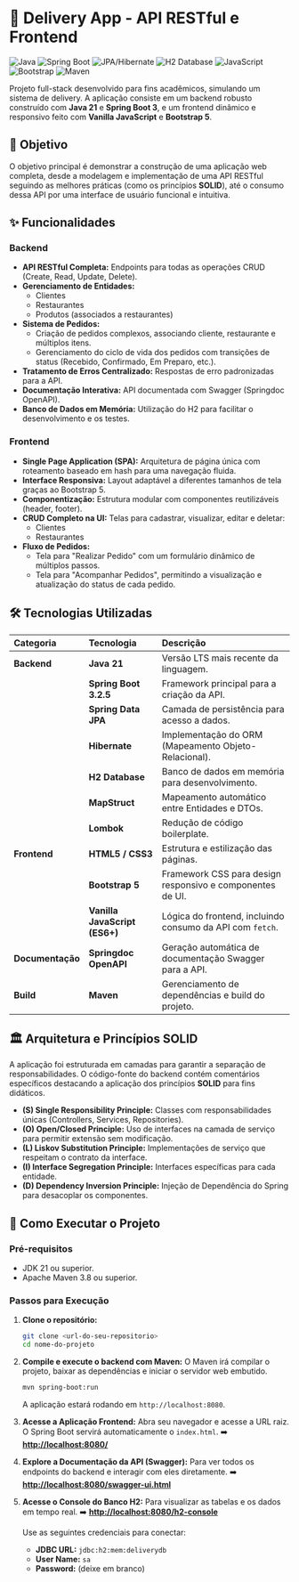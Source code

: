 # 🚀 Delivery App - API RESTful e Frontend

![Java](https://img.shields.io/badge/Java-21-blue?style=for-the-badge&logo=openjdk)
![Spring Boot](https://img.shields.io/badge/Spring%20Boot-3.2.5-brightgreen?style=for-the-badge&logo=spring)
![JPA/Hibernate](https://img.shields.io/badge/JPA%2FHibernate-orange?style=for-the-badge&logo=hibernate)
![H2 Database](https://img.shields.io/badge/H2%20Database-red?style=for-the-badge&logo=h2)
![JavaScript](https://img.shields.io/badge/JavaScript-ES6-yellow?style=for-the-badge&logo=javascript)
![Bootstrap](https://img.shields.io/badge/Bootstrap-5.3-purple?style=for-the-badge&logo=bootstrap)
![Maven](https://img.shields.io/badge/Maven-Build-blue?style=for-the-badge&logo=apachemaven)

Projeto full-stack desenvolvido para fins acadêmicos, simulando um sistema de delivery. A aplicação consiste em um backend robusto construído com **Java 21** e **Spring Boot 3**, e um frontend dinâmico e responsivo feito com **Vanilla JavaScript** e **Bootstrap 5**.

## 🎯 Objetivo

O objetivo principal é demonstrar a construção de uma aplicação web completa, desde a modelagem e implementação de uma API RESTful seguindo as melhores práticas (como os princípios **SOLID**), até o consumo dessa API por uma interface de usuário funcional e intuitiva.

## ✨ Funcionalidades

### Backend
-   **API RESTful Completa:** Endpoints para todas as operações CRUD (Create, Read, Update, Delete).
-   **Gerenciamento de Entidades:**
    -   Clientes
    -   Restaurantes
    -   Produtos (associados a restaurantes)
-   **Sistema de Pedidos:**
    -   Criação de pedidos complexos, associando cliente, restaurante e múltiplos itens.
    -   Gerenciamento do ciclo de vida dos pedidos com transições de status (Recebido, Confirmado, Em Preparo, etc.).
-   **Tratamento de Erros Centralizado:** Respostas de erro padronizadas para a API.
-   **Documentação Interativa:** API documentada com Swagger (Springdoc OpenAPI).
-   **Banco de Dados em Memória:** Utilização do H2 para facilitar o desenvolvimento e os testes.

### Frontend
-   **Single Page Application (SPA):** Arquitetura de página única com roteamento baseado em hash para uma navegação fluida.
-   **Interface Responsiva:** Layout adaptável a diferentes tamanhos de tela graças ao Bootstrap 5.
-   **Componentização:** Estrutura modular com componentes reutilizáveis (header, footer).
-   **CRUD Completo na UI:** Telas para cadastrar, visualizar, editar e deletar:
    -   Clientes
    -   Restaurantes
-   **Fluxo de Pedidos:**
    -   Tela para "Realizar Pedido" com um formulário dinâmico de múltiplos passos.
    -   Tela para "Acompanhar Pedidos", permitindo a visualização e atualização do status de cada pedido.

## 🛠️ Tecnologias Utilizadas

| Categoria | Tecnologia | Descrição |
| :--- | :--- | :--- |
| **Backend** | **Java 21** | Versão LTS mais recente da linguagem. |
| | **Spring Boot 3.2.5** | Framework principal para a criação da API. |
| | **Spring Data JPA** | Camada de persistência para acesso a dados. |
| | **Hibernate** | Implementação do ORM (Mapeamento Objeto-Relacional). |
| | **H2 Database** | Banco de dados em memória para desenvolvimento. |
| | **MapStruct** | Mapeamento automático entre Entidades e DTOs. |
| | **Lombok** | Redução de código boilerplate. |
| **Frontend** | **HTML5 / CSS3** | Estrutura e estilização das páginas. |
| | **Bootstrap 5** | Framework CSS para design responsivo e componentes de UI. |
| | **Vanilla JavaScript (ES6+)** | Lógica do frontend, incluindo consumo da API com `fetch`. |
| **Documentação** | **Springdoc OpenAPI** | Geração automática de documentação Swagger para a API. |
| **Build** | **Maven** | Gerenciamento de dependências e build do projeto. |

## 🏛️ Arquitetura e Princípios SOLID

A aplicação foi estruturada em camadas para garantir a separação de responsabilidades. O código-fonte do backend contém comentários específicos destacando a aplicação dos princípios **SOLID** para fins didáticos.

-   **(S) Single Responsibility Principle:** Classes com responsabilidades únicas (Controllers, Services, Repositories).
-   **(O) Open/Closed Principle:** Uso de interfaces na camada de serviço para permitir extensão sem modificação.
-   **(L) Liskov Substitution Principle:** Implementações de serviço que respeitam o contrato da interface.
-   **(I) Interface Segregation Principle:** Interfaces específicas para cada entidade.
-   **(D) Dependency Inversion Principle:** Injeção de Dependência do Spring para desacoplar os componentes.

## 🚀 Como Executar o Projeto

### Pré-requisitos
-   JDK 21 ou superior.
-   Apache Maven 3.8 ou superior.

### Passos para Execução

1.  **Clone o repositório:**
    ```bash
    git clone <url-do-seu-repositorio>
    cd nome-do-projeto
    ```

2.  **Compile e execute o backend com Maven:**
    O Maven irá compilar o projeto, baixar as dependências e iniciar o servidor web embutido.
    ```bash
    mvn spring-boot:run
    ```
    A aplicação estará rodando em `http://localhost:8080`.

3.  **Acesse a Aplicação Frontend:**
    Abra seu navegador e acesse a URL raiz. O Spring Boot servirá automaticamente o `index.html`.
    ➡️ **[http://localhost:8080/](http://localhost:8080/)**

4.  **Explore a Documentação da API (Swagger):**
    Para ver todos os endpoints do backend e interagir com eles diretamente.
    ➡️ **[http://localhost:8080/swagger-ui.html](http://localhost:8080/swagger-ui.html)**

5.  **Acesse o Console do Banco H2:**
    Para visualizar as tabelas e os dados em tempo real.
    ➡️ **[http://localhost:8080/h2-console](http://localhost:8080/h2-console)**

    Use as seguintes credenciais para conectar:
    -   **JDBC URL:** `jdbc:h2:mem:deliverydb`
    -   **User Name:** `sa`
    -   **Password:** (deixe em branco)
